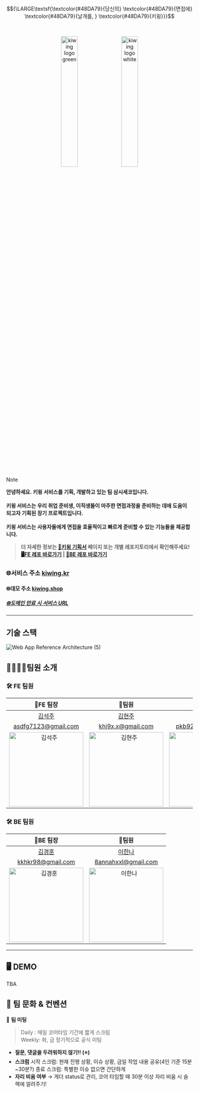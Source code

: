 $${\LARGE\textsf{\textcolor{#48DA79}{당신의}  \textcolor{#48DA79}{면접에}  \textcolor{#48DA79}{날개를, }  \textcolor{#48DA79}{키윙}}}$$


<br />
<p align="center">
<img alt="kiwing logo green" src="https://github.com/Team-kiwing/Team-3seco-kiwing-fe/assets/90549862/b3afcb62-eb76-4e17-9ccb-5fb7e72c32cb" data-canonical-src="https://github.com/Team-kiwing/Team-3seco-kiwing-fe/assets/90549862/b3afcb62-eb76-4e17-9ccb-5fb7e72c32cb" width="30%" height="30%" /> &nbsp; <img alt="kiwing logo white" src="https://github.com/Team-kiwing/Team-3seco-kiwing-fe/assets/90549862/65fa1986-24c3-4246-ac1d-8f7b6b80bfff" data-canonical-src="https://github.com/Team-kiwing/Team-3seco-kiwing-fe/assets/90549862/65fa1986-24c3-4246-ac1d-8f7b6b80bfff" width="30%" height="30%" />
</p>

> [!NOTE]
> **안녕하세요. 키윙 서비스를 기획, 개발하고 있는 팀 삼시세코입니다.**<br /><br />
> **키윙 서비스는 우리 취업 준비생, 이직생들이 마주한 면접과정을 준비하는 데에 도움이 되고자 기획된 장기 프로젝트입니다.** <br /><br />
> **키윙 서비스는 사용자들에게 면접을 효율적이고 빠르게 준비할 수 있는 기능들을 제공합니다.**

> **더 자세한 정보는 [📄키윙 기획서](https://prgrms.notion.site/2794be1a25474d5a8ce0bed8b3191539?pvs=4) 페이지 또는 개별 레포지토리에서 확인해주세요!** <br />
> **[🖥️FE 레포 바로가기](https://github.com/Team-kiwing/Team-3seco-kiwing-fe) | [💾BE 레포 바로가기](https://github.com/Team-kiwing/Team-3seco-kiwing-be)**

### 🌐서비스 주소 [kiwing.kr](https://www.kiwing.kr/)
#### 🌐데모 주소 [kiwing.shop](https://kiwing.shop/) 

##### [🌐도메인 만료 시 서비스 URL](https://kiwing.vercel.app/)

---

## 기술 스택
![Web App Reference Architecture (5)](https://github.com/Team-kiwing/.github/assets/90549862/a94aba5b-7077-4c81-a0cb-0b61f57e6e3d)


## 👨‍👩‍👦‍👦팀원 소개
### 🛠️ FE 팀원
| **🚀FE 팀장** | **🚀팀원** | **🚀팀원** | **🚀팀원** |
| :-: | :-: | :-: | :-: |
| [김석주](https://github.com/SoJuSo) | [김현주](https://github.com/kim-hyunjoo) | [박경빈](https://github.com/pkb9239) | [안재현](https://github.com/JaeHyunGround) |
| asdfg7123@gmail.com | khj9x.x@gmail.com | pkb9239@gmail.com | gothddlek2603@gmail.com |
| <img src="https://avatars.githubusercontent.com/u/90549862?v=4" width="200" alt="김석주" /> | <img src="https://avatars.githubusercontent.com/u/78135416?v=4" width="200" alt="김현주" /> | <img src="https://avatars.githubusercontent.com/u/81172451?v=4" width="200" alt="박경빈" /> | <img src="https://avatars.githubusercontent.com/u/97944429?v=4" width="200" alt="안재현" /> |

### 🛠️ BE 팀원
| **🚀BE 팀장** | **🚀팀원** |
| :-: | :-: |
| [김경훈](https://github.com/KarmaPol) | [이한나](https://github.com/annahxxl) |
| kkhkr98@gmail.com | 8annahxxl@gmail.com |
| <img src="https://avatars.githubusercontent.com/u/86098663?v=4" width="200" alt="김경훈" /> | <img src="https://avatars.githubusercontent.com/u/76666857?v=4" width="200" alt="이한나" /> |

---

## 🖥️ DEMO
TBA

## 🔔 팀 문화 & 컨벤션

📃 **팀 미팅**
> Daily : 매일 코어타임 기간에 짧게 스크림<br />
Weekly: 화, 금 정기적으로 공식 미팅

- **질문, 댓글을 두려워하지 않기!! (⭐️)**
- **스크럼**
    시작 스크럼: 현재 진행 상황, 이슈 상황, 금일 작업 내용 공유(4인 기준 15분 ~30분?)
    종료 스크럼: 특별한 이슈 없으면 간단하게
- **자리 비움 여부** → 게더 status로 관리, 코어 타임할 때 30분 이상 자리 비움 시 슬랙에 알려주기!

